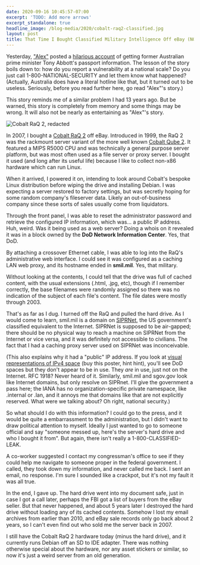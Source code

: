 ```yaml
---
date: 2020-09-16 10:45:57-07:00
excerpt: 'TODO: Add more arrows'
excerpt_standalone: true
headline_image: /blog-media/2020/cobalt-raq2-classified.jpg
layout: post
title: That Time I Bought Classified Military Intelligence Off eBay (NOT CLICKBAIT)
---
```

Yesterday, ["Alex"](https://twitter.com/mangopdf) posted a [hilarious account](https://mango.pdf.zone/finding-former-australian-prime-minister-tony-abbotts-passport-number-on-instagram) of getting former Australian prime minister Tony Abbott's passport information. The lesson of the story boils down to: how do you report a vulnerability at a national scale? Do you just call 1-800-NATIONAL-SECURITY and let them know what happened? (Actually, Australia does have a literal hotline like that, but it turned out to be useless. Seriously, before you read further here, go read "Alex"'s story.)

This story reminds me of a similar problem I had 13 years ago. But be warned, this story is completely from memory and some things may be wrong. It will also not be nearly as entertaining as "Alex"'s story.

<img src="{{ site.url }}{{ site.baseurl }}/blog-media/2020/cobalt-raq2-classified.jpg" alt="Cobalt RaQ 2, redacted" class="img-responsive img-rounded img-lg">

In 2007, I bought a [Cobalt RaQ 2](https://en.wikipedia.org/wiki/Cobalt_RaQ) off eBay. Introduced in 1999, the RaQ 2 was the rackmount server variant of the more well known [Cobalt Qube 2](https://en.wikipedia.org/wiki/Cobalt_Qube). It featured a MIPS R5000 CPU and was technically a general purpose server platform, but was most often used as a file server or proxy server. I bought it used (and long after its useful life) because I like to collect non-x86 hardware which can run Linux.

When it arrived, I powered it on, intending to look around Cobalt's bespoke Linux distribution before wiping the drive and installing Debian. I was expecting a server restored to factory settings, but was secretly hoping for some random company's fileserver data. Likely an out-of-business company since these sorts of sales usually come from liquidators.

Through the front panel, I was able to reset the administrator password and retrieve the configured IP information, which was... a public IP address. Huh, weird.  Was it being used as a web server?  Doing a whois on it revealed it was in a block owned by the **DoD Network Information Center**. Yes, that DoD.

By attaching a crossover Ethernet cable, I was able to log into the RaQ's administrative web interface.  I could see it was configured as a caching LAN web proxy, and its hostname ended in **smil.mil**. Yes, that military.

Without looking at the contents, I could tell that the drive was full of cached content, with the usual extensions (.html, .jpg, etc), though if I remember correctly, the base filenames were randomly assigned so there was no indication of the subject of each file's content. The file dates were mostly through 2003.

That's as far as I dug.  I turned off the RaQ and pulled the hard drive.  As I would come to learn, smil.mil is a domain on [SIPRNet](https://en.wikipedia.org/wiki/SIPRNet), the US government's classified equivalent to the Internet. SIPRNet is supposed to be air-gapped; there should be no physical way to reach a machine on SIPRNet from the Internet or vice versa, and it was definitely not accessible to civilians.  The fact that I had a caching proxy server used on SIPRNet was inconceivable.

(This also explains why it had a "public" IP address. If you look at [visual representations of IPv4 space](https://vad.solutions/ipmap/) (buy this poster, hint hint), you'll see DoD spaces but they don't appear to be in use. They *are* in use, just not on the Internet. RFC 1918? Never heard of it. Similarly, smil.mil and sgov.gov look like Internet domains, but only resolve on SIPRnet. I'll give the government a pass here; the IANA has no organization-specific private namespace, like .internal or .lan, and it annoys me that domains like that are not explicitly reserved. What were we talking about? Oh right, national security.)

So what should I do with this information?  I could go to the press, and it would be quite a embarrassment to the administration, but I didn't want to draw political attention to myself.  Ideally I just wanted to go to someone official and say "someone messed up, here's the server's hard drive and who I bought it from". But again, there isn't really a 1-800-CLASSIFIED-LEAK.

A co-worker suggested I contact my congressman's office to see if they could help me navigate to someone proper in the federal government. I called, they took down my information, and never called me back.  I sent an email, no response. I'm sure I sounded like a crackpot, but it's not my fault it was all true.

In the end, I gave up. The hard drive went into my document safe, just in case I got a call later, perhaps the FBI got a list of buyers from the eBay seller.  But that never happened, and about 5 years later I destroyed the hard drive without loading any of its cached contents.  Somehow I lost my email archives from earlier than 2010, and eBay sale records only go back about 2 years, so I can't even find out who sold me the server back in 2007.

I still have the Cobalt RaQ 2 hardware today (minus the hard drive), and it currently runs Debian off an SD to IDE adapter. There was nothing otherwise special about the hardware, nor any asset stickers or similar, so now it's just a weird server from an old generation.
